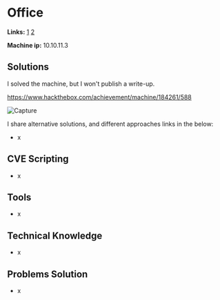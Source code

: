 # Office 

**Links:** [1](https://www.hackthebox.com/machines/Office)  [2](https://app.hackthebox.com/machines/Office)

**Machine ip:** 10.10.11.3


## Solutions
I solved the machine, but I won't publish a write-up.

https://www.hackthebox.com/achievement/machine/184261/588

![Capture](https://github.com/h4md153v63n/CTFs/assets/5091265/5f52bc01-dfe0-4082-a762-0e54ecfb19bc)

I share alternative solutions, and different approaches links in the below:
+ x 


## CVE Scripting
+ x


## Tools
+ x


## Technical Knowledge
+ x


## Problems Solution
+ x
